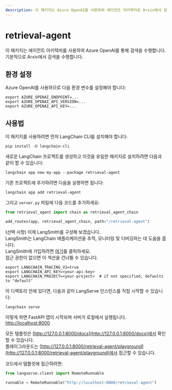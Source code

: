 ```yaml
---
description: 이 패키지는 Azure OpenAI를 사용하여 에이전트 아키텍처로 Arxiv에서 검색을 수행하는 기능을 제공합니다.
---
```


# retrieval-agent

이 패키지는 에이전트 아키텍처를 사용하여 Azure OpenAI를 통해 검색을 수행합니다.  
기본적으로 Arxiv에서 검색을 수행합니다.

## 환경 설정

Azure OpenAI를 사용하므로 다음 환경 변수를 설정해야 합니다:

```shell
export AZURE_OPENAI_ENDPOINT=...
export AZURE_OPENAI_API_VERSION=...
export AZURE_OPENAI_API_KEY=...
```


## 사용법

이 패키지를 사용하려면 먼저 LangChain CLI를 설치해야 합니다:

```shell
pip install -U langchain-cli
```


새로운 LangChain 프로젝트를 생성하고 이것을 유일한 패키지로 설치하려면 다음과 같이 할 수 있습니다:

```shell
langchain app new my-app --package retrieval-agent
```


기존 프로젝트에 추가하려면 다음을 실행하면 됩니다:

```shell
langchain app add retrieval-agent
```


그리고 `server.py` 파일에 다음 코드를 추가하세요:
```python
from retrieval_agent import chain as retrieval_agent_chain

add_routes(app, retrieval_agent_chain, path="/retrieval-agent")
```


(선택 사항) 이제 LangSmith를 구성해 보겠습니다.  
LangSmith는 LangChain 애플리케이션을 추적, 모니터링 및 디버깅하는 데 도움을 줍니다.  
LangSmith에 가입하려면 [여기](https://smith.langchain.com/)를 클릭하세요.  
접근 권한이 없으면 이 섹션을 건너뛸 수 있습니다.

```shell
export LANGCHAIN_TRACING_V2=true
export LANGCHAIN_API_KEY=<your-api-key>
export LANGCHAIN_PROJECT=<your-project>  # if not specified, defaults to "default"
```


이 디렉토리 안에 있다면, 다음과 같이 LangServe 인스턴스를 직접 시작할 수 있습니다:

```shell
langchain serve
```


이렇게 하면 FastAPI 앱이 시작되며 서버가 로컬에서 실행됩니다.  
[http://localhost:8000](http://localhost:8000)

모든 템플릿은 [http://127.0.0.1:8000/docs](http://127.0.0.1:8000/docs)에서 확인할 수 있습니다.  
플레이그라운드는 [http://127.0.0.1:8000/retrieval-agent/playground](http://127.0.0.1:8000/retrieval-agent/playground)에서 접근할 수 있습니다.  

코드에서 템플릿에 접근하려면:

```python
from langserve.client import RemoteRunnable

runnable = RemoteRunnable("http://localhost:8000/retrieval-agent")
```